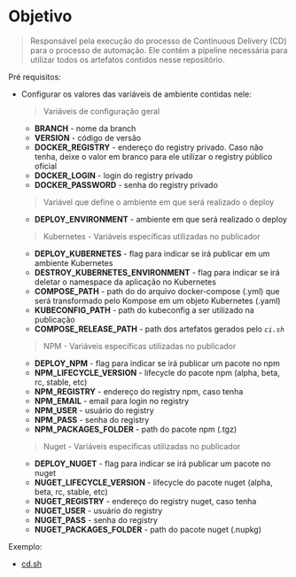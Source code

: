 # Objetivo

> Responsável pela execução do processo de Continuous Delivery (CD) para o processo de automação. Ele contém a pipeline necessária para utilizar todos os artefatos contidos nesse repositório.

Pré requisitos:
- Configurar os valores das variáveis de ambiente contidas nele:

  > Variáveis de configuração geral
  - **BRANCH** - nome da branch
  - **VERSION** - código de versão
  - **DOCKER_REGISTRY** - endereço do registry privado. Caso não tenha, deixe o valor em branco para ele utilizar o registry público oficial
  - **DOCKER_LOGIN** - login do registry privado
  - **DOCKER_PASSWORD** - senha do registry privado

  > Variável que define o ambiente em que será realizado o deploy
  - **DEPLOY_ENVIRONMENT** - ambiente em que será realizado o deploy

  > Kubernetes - Variáveis específicas utilizadas no publicador
  - **DEPLOY_KUBERNETES** - flag para indicar se irá publicar em um ambiente Kubernetes
  - **DESTROY_KUBERNETES_ENVIRONMENT** - flag para indicar se irá deletar o namespace da aplicação no Kubernetes
  - **COMPOSE_PATH** - path do do arquivo docker-compose (.yml) que será transformado pelo Kompose em um objeto Kubernetes (.yaml)
  - **KUBECONFIG_PATH** - path do kubeconfig a ser utilizado na publicação
  - **COMPOSE_RELEASE_PATH** - path dos artefatos gerados pelo *`ci.sh`*

  >  NPM - Variáveis específicas utilizadas no publicador
  - **DEPLOY_NPM** - flag para indicar se irá publicar um pacote no npm
  - **NPM_LIFECYCLE_VERSION** - lifecycle do pacote npm (alpha, beta, rc, stable, etc)
  - **NPM_REGISTRY** - endereço do registry npm, caso tenha
  - **NPM_EMAIL** - email para login no registry
  - **NPM_USER** - usuário do registry
  - **NPM_PASS** - senha do registry
  - **NPM_PACKAGES_FOLDER** - path do pacote npm (.tgz)

  > Nuget - Variáveis específicas utilizadas no publicador
  - **DEPLOY_NUGET** - flag para indicar se irá publicar um pacote no nuget
  - **NUGET_LIFECYCLE_VERSION** - lifecycle do pacote nuget (alpha, beta, rc, stable, etc)
  - **NUGET_REGISTRY** - endereço do registry nuget, caso tenha
  - **NUGET_USER** - usuário do registry
  - **NUGET_PASS** - senha do registry
  - **NUGET_PACKAGES_FOLDER** - path do pacote nuget (.nupkg)

Exemplo:
- [cd.sh](../cd.sh)